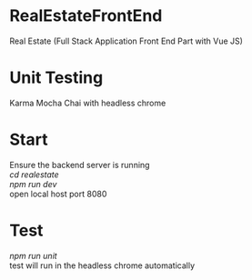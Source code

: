 # RealEstateFrontEnd
Real Estate (Full Stack Application Front End Part with Vue JS)

# Unit Testing 
Karma Mocha Chai with headless chrome

# Start  
Ensure the backend server is running<br>
<i>cd realestate</i> <br>
<i>npm run dev</i> <br>
open local host port 8080

# Test
<i>npm run unit</i> <br>
test will run in the headless chrome automatically


